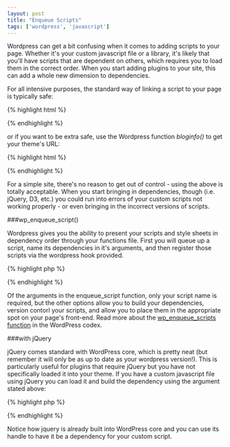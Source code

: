 ```yaml
---
layout: post
title: "Enqueue Scripts"
tags: ['wordpress', 'javascript']
---
```


Wordpress can get a bit confusing when it comes to adding scripts to your page. Whether it's your custom javascript file or a library, it's likely that you'll have scripts that are dependent on others, which requires you to load them in the correct order. When you start adding plugins to your site, this can add a whole new dimension to dependencies.

For all intensive purposes, the standard way of linking a script to your page is typically safe:

{% highlight html %}
<script type="text/javascript" src="/js/site.js"></script>
{% endhighlight %}

or if you want to be extra safe, use the Wordpress function *bloginfo()* to get your theme's URL:

{% highlight html %}
<script type="text/javascript" src="<?php bloginfo('template_url'); ?>/js/site.js"></script>
{% endhighlight %}

For a simple site, there's no reason to get out of control - using the above is totally acceptable. When you start bringing in dependencies, though (i.e. jQuery, D3, etc.) you could run into errors of your custom scripts not working properly - or even bringing in the incorrect versions of scripts.

###wp_enqueue_script()

Wordpress gives you the ability to present your scripts and style sheets in dependency order through your functions file. First you will queue up a script, name its dependencies in it's arguments, and then register those scripts via the wordpress hook provided.

{% highlight php %}
<?php
function your_theme_scripts() {
	// wp_enqueue_script( $script_handle, $source, $dependencies, $version, $footer );
	wp_enqueue_script( 'script-name', get_template_directory_uri() . '/path/to/scripts.js', array( 'dependecies' ), '1.0.0', false );
}

add_action( 'wp_enqueue_scripts', 'your_theme_scripts' );
?>
{% endhighlight %}

Of the arguments in the enqueue_script function, only your script name is required, but the other options allow you to build your dependencies, version contorl your scripts, and allow you to place them in the appropriate spot on your page's front-end. Read more about the [wp_enqueue_scripts function](http://codex.wordpress.org/Function_Reference/wp_enqueue_script) in the WordPress codex.

###with jQuery

jQuery comes standard with WordPress core, which is pretty neat (but remember it will only be as up to date as your wordpress version!). This is particularly useful for plugins that require jQuery but you have not specifically loaded it into your theme. If you have a custom javascript file using jQuery you can load it and build the dependency using the argument stated above:

{% highlight php %}
<?php
function your_theme_scripts() {
	wp_enqueue_script( 'script-name', get_stylesheet_directory_uri() . '/js/script-name.js', array( 'jquery' ) );
}

add_action( 'wp_enqueue_scripts', 'your_theme_scripts' );
?>
{% endhighlight %}

Notice how jquery is already built into WordPress core and you can use its handle to have it be a dependency for your custom script.